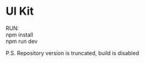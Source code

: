 # UI Kit


RUN:  
npm install  
npm run dev  


P.S. Repository version is truncated, build is disabled
